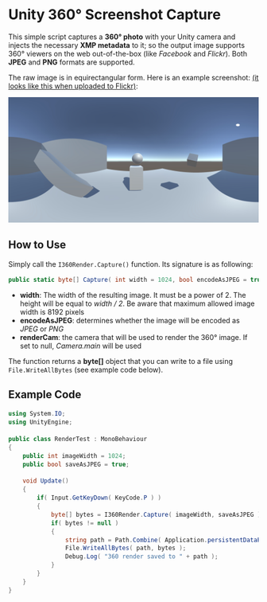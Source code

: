 # Unity 360° Screenshot Capture
This simple script captures a **360° photo** with your Unity camera and injects the necessary **XMP metadata** to it; so the output image supports 360° viewers on the web out-of-the-box (like *Facebook* and *Flickr*). Both **JPEG** and **PNG** formats are supported.

The raw image is in equirectangular form. Here is an example screenshot: [(it looks like this when uploaded to Flickr)](https://flic.kr/p/VPxPwY):

![screenshot](360render.jpeg)

## How to Use
Simply call the `I360Render.Capture()` function. Its signature is as following:

```csharp
public static byte[] Capture( int width = 1024, bool encodeAsJPEG = true, Camera renderCam = null );
```

- **width**: The width of the resulting image. It must be a power of 2. The height will be equal to *width / 2*. Be aware that maximum allowed image width is 8192 pixels
- **encodeAsJPEG**: determines whether the image will be encoded as *JPEG* or *PNG*
- **renderCam**: the camera that will be used to render the 360° image. If set to null, *Camera.main* will be used

The function returns a **byte[]** object that you can write to a file using `File.WriteAllBytes` (see example code below).

## Example Code

```csharp
using System.IO;
using UnityEngine;

public class RenderTest : MonoBehaviour
{
	public int imageWidth = 1024;
	public bool saveAsJPEG = true;

	void Update()
	{
		if( Input.GetKeyDown( KeyCode.P ) )
		{
			byte[] bytes = I360Render.Capture( imageWidth, saveAsJPEG );
			if( bytes != null )
			{
				string path = Path.Combine( Application.persistentDataPath, "360render" + ( saveAsJPEG ? ".jpeg" : ".png" ) );
				File.WriteAllBytes( path, bytes );
				Debug.Log( "360 render saved to " + path );
			}
		}
	}
}
```
